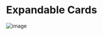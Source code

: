 # Expandable Cards
![image](https://github.com/Nchhabra25/Gradient-Generator/assets/124149051/b55053a9-b686-43cc-8cae-19b3c43e0467)
